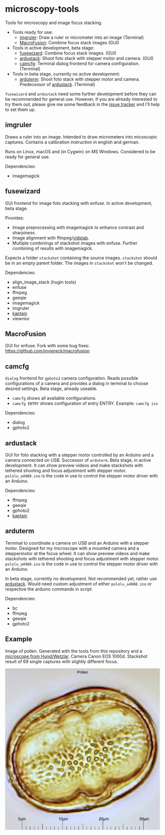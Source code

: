 # microscopy-tools

Tools for microscopy and image focus stacking.

 - Tools ready for use:
   - [imgruler](#imgruler): Draw a ruler or micrometer into an image (Terminal)
   - [MacroFusion](#macrofusion): Combine focus stack images (GUI)
 - Tools in active development, beta stage:
   - [fusewizard](#fusewizard): Combine focus stack images. (GUI)
   - [ardustack](#ardustack): Shoot foto stack with stepper motor and camera. (GUI)
   - [camcfg](#camcfg): Terminal dialog frontend for camera configuration. (Terminal)
 - Tools in beta stage, currently no active development:
   - [arduterm](#arduterm): Shoot foto stack with stepper motor and camera. Predecessor of [ardustack](#ardustack). (Terminal)
   
`fusewizard` and `ardustack` need some further development before they can be recommended for general use.
However, if you are already interested to try them out, please give me some feedback in the [issue tracker](https://github.com/mviereck/microscopy-tools/issues) and I'll help to set them up.


## imgruler

Draws a ruler into an image.
Intended to draw micrometers into micoscopic captures.
Contains a calibration instruction in english and german.

Runs on Linux, macOS and (in Cygwin) on MS Windows.
Considered to be ready for general use.

Dependencies:
 - imagemagick

## fusewizard

GUI frontend for image foto stacking with enfuse. In active development, beta stage.

Provides:
 - Image preprocessing with imagemagick to enhance contrast and sharpiness. 
 - Image alignment with ffmpeg/[vidstab](https://github.com/georgmartius/vid.stab).
 - Multiple combinings of stackshot images with enfuse. Further combining of results with imagemagick.
 
Expects a folder `stackshot` containing the source images. `stackshot` should be in an empty parent folder. The images in `stackshot` won't be changed.

Dependencies:
 - align_image_stack (hugin tools)
 - enfuse
 - ffmpeg
 - geeqie
 - imagemagick
 - imgruler
 - [kaptain](https://github.com/mviereck/kaptain)
 - viewnior
 
## MacroFusion
GUI for enfuse. Fork with some bug fixes: https://github.com/mviereck/macrofusion

## camcfg
`dialog` frontend for `gphoto2` camera configuration. Reads possible configurations of a camera and provides a dialog in terminal to choose desired settings. Beta stage, already useable.
 - `camcfg` shows all available configurations.
 - `camcfg ENTRY` shows configuration of entry ENTRY. Example: `camcfg iso`
 
Dependencies:
 - dialog
 - gphoto2
 
## ardustack
GUI for foto stacking with a stepper motor controlled by an Arduino and a camera connected on USB. Successor of `arduterm`. Beta stage, in active development.
It can show preview videos and make stackshots with tethered shooting and focus adjustment with stepper motor.
`pololu_a4988.ino` is the code in use to control the stepper motor driver with an Arduino.

Dependencies:
 - ffmpeg
 - geeqie
 - gphoto2
 - [kaptain](https://github.com/mviereck/kaptain)
 
## arduterm

Terminal to coordinate a camera on USB and an Arduino with a stepper motor. 
Designed for my microscope with a mounted camera and a steppermotor at the focus wheel.
It can show preview videos and make stackshots with tethered shooting and focus adjustment with stepper motor.
`pololu_a4988.ino` is the code in use to control the stepper motor driver with an Arduino.

In beta stage, currently no development. Not recommended yet, rather use [ardustack](#ardustack). Would need custom adjustment of either `pololu_a4988.ino` or respective the arduino commands in script.

Dependencies:
 - bc
 - ffmpeg
 - geeqie
 - gphoto2

## Example

Image of pollen. Generated with the tools from this repository and a [microscope from Hund/Wetzlar](https://www.hund.de/en/). Camera Canon EOS 1000d. Stackshot result of 69 single captures with slightly different focus.

![screenshot](example.jpg)
